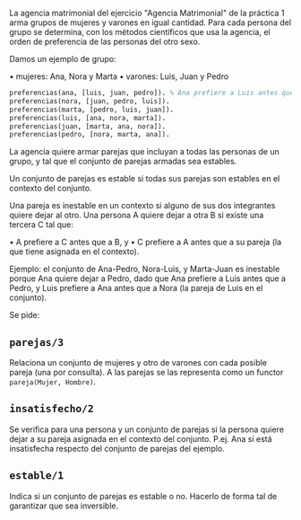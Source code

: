 La agencia matrimonial del ejercicio "Agencia Matrimonial" de la práctica 1 arma grupos de mujeres y varones en igual cantidad. Para cada persona del grupo se determina, con los métodos científicos que usa la agencia, el orden de preferencia de las personas del otro sexo.

Damos un ejemplo de grupo:

• mujeres: Ana, Nora y Marta
• varones: Luis, Juan y Pedro

```prolog
preferencias(ana, [luis, juan, pedro]). % Ana prefiere a Luis antes que a Juan y a Juan antes que a Pedro.
preferencias(nora, [juan, pedro, luis]).
preferencias(marta, [pedro, luis, juan]).
preferencias(luis, [ana, nora, marta]).
preferencias(juan, [marta, ana, nora]).
preferencias(pedro, [nora, marta, ana]).
```

La agencia quiere armar parejas que incluyan a todas las personas de un grupo, y tal que el conjunto de parejas armadas sea estables.

Un conjunto de parejas es estable si todas sus parejas son estables en el contexto del conjunto.

Una pareja es inestable en un contexto si alguno de sus dos integrantes quiere dejar al otro. Una persona A quiere dejar a otra B si existe una tercera C tal que:

• A prefiere a C antes que a B, y
• C prefiere a A antes que a su pareja (la que tiene asignada en el contexto).

Ejemplo: el conjunto de Ana-Pedro, Nora-Luis, y Marta-Juan es inestable porque Ana quiere dejar a Pedro, dado que Ana prefiere a Luis antes que a Pedro, y Luis prefiere a Ana antes que a Nora (la pareja de Luis en el conjunto).

Se pide:

## `parejas/3`

Relaciona un conjunto de mujeres y otro de varones con cada posible pareja (una por consulta). A las parejas se las representa como un functor `pareja(Mujer, Hombre)`.

## `insatisfecho/2`

Se verifica para una persona y un conjunto de parejas si la persona quiere dejar a su pareja asignada en el contexto del conjunto.
P.ej. Ana sí está insatisfecha respecto del conjunto de parejas del ejemplo.

## `estable/1`

Indica si un conjunto de parejas es estable o no. Hacerlo de forma tal de garantizar que sea inversible.